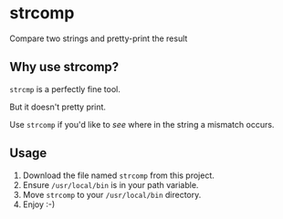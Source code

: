 # strcomp
Compare two strings and pretty-print the result

## Why use strcomp?
`strcmp` is a perfectly fine tool.

But it doesn't pretty print.

Use `strcomp` if you'd like to *see* where in the string a mismatch occurs.

## Usage
1. Download the file named `strcomp` from this project.
2. Ensure `/usr/local/bin` is in your path variable.
3. Move `strcomp` to your `/usr/local/bin` directory.
4. Enjoy :-)
